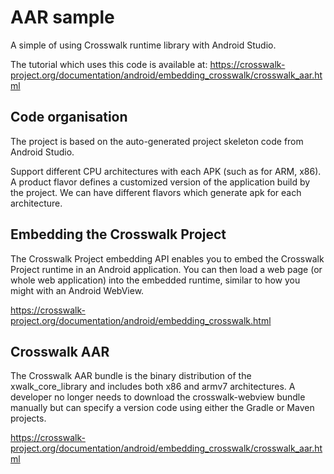 # AAR sample

A simple of using Crosswalk runtime library with Android Studio.

The tutorial which uses this code is available at:
https://crosswalk-project.org/documentation/android/embedding_crosswalk/crosswalk_aar.html

## Code organisation

The project is based on the auto-generated project skeleton code from Android Studio.

Support different CPU architectures with each APK (such as for ARM, x86).
A product flavor defines a customized version of the application build by the project.
We can have different flavors which generate apk for each architecture.

## Embedding the Crosswalk Project

The Crosswalk Project embedding API enables you to embed the Crosswalk Project runtime
in an Android application. You can then load a web page (or whole web application) into
the embedded runtime, similar to how you might with an Android WebView.

https://crosswalk-project.org/documentation/android/embedding_crosswalk.html

## Crosswalk AAR

The Crosswalk AAR bundle is the binary distribution of the xwalk_core_library and
includes both x86 and armv7 architectures. A developer no longer needs to download the
crosswalk-webview bundle manually but can specify a version code using either the Gradle
or Maven projects.

https://crosswalk-project.org/documentation/android/embedding_crosswalk/crosswalk_aar.html

